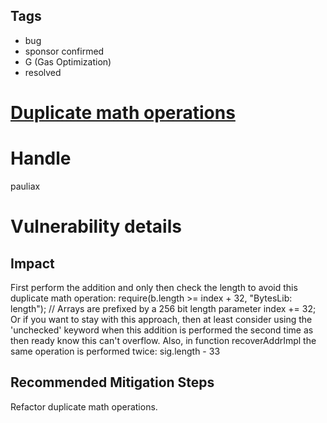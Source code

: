 ## Tags

- bug
- sponsor confirmed
- G (Gas Optimization)
- resolved

# [Duplicate math operations](https://github.com/code-423n4/2021-10-ambire-findings/issues/57) 

# Handle

pauliax


# Vulnerability details

## Impact
First perform the addition and only then check the length to avoid this duplicate math operation:
    require(b.length >= index + 32, "BytesLib: length");
    // Arrays are prefixed by a 256 bit length parameter
    index += 32;
Or if you want to stay with this approach, then at least consider using the 'unchecked' keyword when this addition is performed the second time as then ready know this can't overflow. Also, in function recoverAddrImpl the same operation is performed twice:
  sig.length - 33

## Recommended Mitigation Steps
Refactor duplicate math operations.

